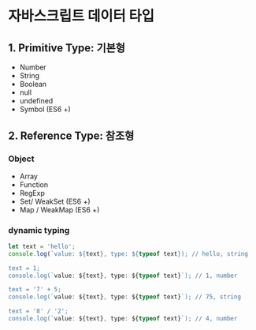 # 자바스크립트 데이터 타입

## 1. Primitive Type: 기본형

- Number
- String
- Boolean
- null
- undefined
- Symbol (ES6 +)

## 2. Reference Type: 참조형

### Object

- Array
- Function
- RegExp
- Set/ WeakSet (ES6 +)
- Map / WeakMap (ES6 +)

### dynamic typing

```javascript
let text = 'hello';
console.log(`value: ${text}, type: ${typeof text}); // hello, string

text = 1;
console.log(`value: ${text}, type: ${typeof text}`); // 1, number

text = '7' + 5;
console.log(`value: ${text}, type: ${typeof text}`); // 75, string

text = '8' / '2';
console.log(`value: ${text}, type: ${typeof text}`); // 4, number
```
